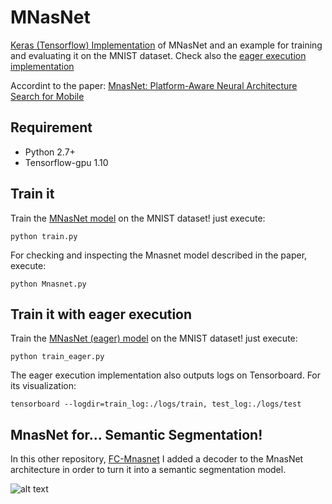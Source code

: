 # MNasNet
[Keras (Tensorflow) Implementation](https://github.com/Shathe/MNasNet-Keras-Tensorflow/blob/master/Mnasnet.py) of MNasNet and an example for training and evaluating it on the MNIST dataset. 
Check also the [eager execution implementation](https://github.com/Shathe/MNasNet-Keras-Tensorflow/blob/master/MnasnetEager.py)

Accordint to the paper: [MnasNet: Platform-Aware Neural Architecture Search for Mobile](https://arxiv.org/pdf/1807.11626.pdf)

## Requirement
* Python 2.7+
* Tensorflow-gpu 1.10

## Train it
Train the [MNasNet model](https://github.com/Shathe/MNasNet-Keras-Tensorflow/blob/master/Mnasnet.py) on the MNIST dataset! just execute:
```
python train.py
```
For checking and inspecting the Mnasnet model described in the paper, execute:
```
python Mnasnet.py
```



## Train it with eager execution
Train the [MNasNet (eager) model](https://github.com/Shathe/MNasNet-Keras-Tensorflow/blob/master/MnasnetEager.py) on the MNIST dataset! just execute:

```
python train_eager.py
```

The eager execution implementation also outputs logs on Tensorboard. For its visualization:
```
tensorboard --logdir=train_log:./logs/train, test_log:./logs/test
```

## MnasNet for... Semantic Segmentation!
In this other repository, [FC-Mnasnet](https://github.com/Shathe/Semantic-Segmentation-Tensorflow-Eager) I added a decoder to the MnasNet architecture in order to turn it into a semantic segmentation model.



![alt text](https://github.com/Shathe/MNasNet-Keras-Tensorflow/raw/master/mnasnet.png)
